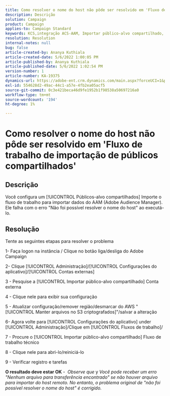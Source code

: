 ```yaml
---
title: Como resolver o nome do host não pôde ser resolvido em 'Fluxo de trabalho de importação de públicos compartilhados'
description: Descrição
solution: Campaign
product: Campaign
applies-to: Campaign Standard
keywords: KCS,integração ACS-AAM, Importar público-alvo compartilhado, Adobe Campaign Standard,
resolution: Resolution
internal-notes: null
bug: false
article-created-by: Ananya Kuthiala
article-created-date: 5/6/2022 1:00:05 PM
article-published-by: Ananya Kuthiala
article-published-date: 5/6/2022 1:02:54 PM
version-number: 1
article-number: KA-19375
dynamics-url: https://adobe-ent.crm.dynamics.com/main.aspx?forceUCI=1&pagetype=entityrecord&etn=knowledgearticle&id=008d7170-3ccd-ec11-a7b5-0022480b639b
exl-id: 554628d2-49ac-44c1-a57e-4fb2ea05acf5
source-git-commit: 0c3e421beca46d9fe1952b1f98538a50697216a0
workflow-type: tm+mt
source-wordcount: '194'
ht-degree: 1%

---
```


# Como resolver o nome do host não pôde ser resolvido em &#39;Fluxo de trabalho de importação de públicos compartilhados&#39;

## Descrição

Você configura um [!UICONTROL Públicos-alvo compartilhados] Importe o fluxo de trabalho para importar dados do AAM (Adobe Audience Manager). Ele falha com o erro &quot;Não foi possível resolver o nome do host&quot; ao executá-lo. 

## Resolução


Tente as seguintes etapas para resolver o problema

1- Faça logon na instância / Clique no botão liga/desliga do Adobe Campaign

2- Clique [!UICONTROL Administração]/[!UICONTROL Configurações do aplicativo]/[!UICONTROL Contas externas]

3 - Pesquise a [!UICONTROL Importar público-alvo compartilhado] Conta externa

4 - Clique nele para exibir sua configuração

5 - Atualizar configuração/remover região/desmarcar do AWS &quot;[!UICONTROL Manter arquivos no S3 criptografados]&quot;/salvar a alteração

6- Agora volte para [!UICONTROL Configurações do aplicativo] under [!UICONTROL Administração]/Clique em [!UICONTROL Fluxos de trabalho]/

7 - Procure o [!UICONTROL Importar público-alvo compartilhado] Fluxo de trabalho técnico

8 - Clique nele para abri-lo/reiniciá-lo

9 - Verificar registro e tarefas

<b>O resultado deve estar OK</b> -  *Observe que* y *Você pode receber um erro &quot;Nenhum arquivo para transferência encontrado&quot; se não houver arquivo para importar do host remoto. No entanto, o problema original de &quot;não foi possível resolver o nome do host&quot; é corrigido.*
